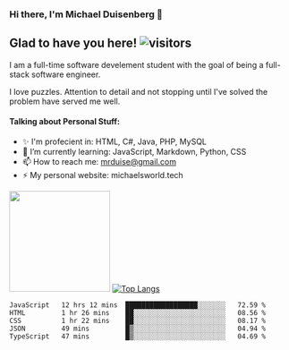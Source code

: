 ### Hi there, I'm Michael Duisenberg 👋
## Glad to have you here! ![visitors](https://visitor-badge.glitch.me/badge?page_id=MrDuise.MrDuise)

I am a full-time software develement student with the goal of being a full-stack software engineer. 

I love puzzles. Attention to detail and not stopping until I've solved the problem have served me well.

#### Talking about Personal Stuff:
- ✨ I'm profecient in: HTML, C#, Java, PHP, MySQL
- 🌱 I’m currently learning: JavaScript, Markdown, Python, CSS
- 📫 How to reach me: mrduise@gmail.com
- ⚡ My personal website: michaelsworld.tech
<!--
**MrDuise/MrDuise** is a ✨ _special_ ✨ repository because its `README.md` (this file) appears on your GitHub profile.

Here are some ideas to get you started:

- 🔭 I’m currently working on ...

- 👯 I’m looking to collaborate on ...
- 🤔 I’m looking for help with ...
- 💬 Ask me about ...

- 😄 Pronouns: ...
- ⚡ Fun fact: ...
-->

<img height="180em" src="https://github-readme-stats.vercel.app/api/?username=MrDuise&show_icons=true&hide_border=true&&count_private=true&include_all_commits=true" /> [![Top Langs](https://github-readme-stats.vercel.app/api/top-langs/?username=MrDuise&langs_count=8)](https://github.com/anuraghazra/github-readme-stats)


<!--START_SECTION:waka-->
```text
JavaScript   12 hrs 12 mins  ██████████████████░░░░░░░   72.59 % 
HTML         1 hr 26 mins    ██░░░░░░░░░░░░░░░░░░░░░░░   08.56 % 
CSS          1 hr 22 mins    ██░░░░░░░░░░░░░░░░░░░░░░░   08.17 % 
JSON         49 mins         █▒░░░░░░░░░░░░░░░░░░░░░░░   04.94 % 
TypeScript   47 mins         █▒░░░░░░░░░░░░░░░░░░░░░░░   04.69 % 
```
<!--END_SECTION:waka-->
